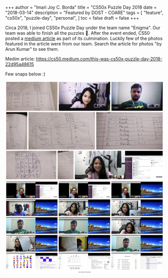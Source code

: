 +++
author = "Imari Joy C. Borda"
title = "CS50x Puzzle Day 2018
date = "2018-03-14"
description = "Featured by DOST - COARE"
tags = [
    "feature",
    "cs50x",
    "puzzle-day",
    "personal",
]
toc = false
draft = false
+++

Circa 2018, I joined CS50x Puzzle Day under the team name "Enigma". Our team was able to finish all the puzzles 🎉. After the event ended, CS50 posted a [medium article](https://cs50.medium.com/this-was-cs50x-puzzle-day-2018-22d95a48615) as part of its culmination. Luckily few of the photos featured in the article were from our team. Search the article for photos "by Arun Kumar" to see them.

Medim article: https://cs50.medium.com/this-was-cs50x-puzzle-day-2018-22d95a48615

Few snaps below :)

![alt text](../images/image.png)
![alt text](../images/image-1.png)
